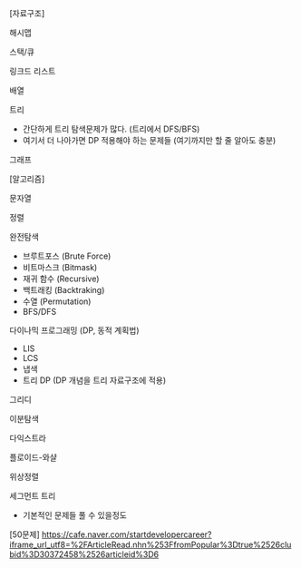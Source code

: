 [자료구조]

해시맵

스택/큐

링크드 리스트

배열

트리
- 간단하게 트리 탐색문제가 많다. (트리에서 DFS/BFS)
- 여기서 더 나아가면 DP 적용해야 하는 문제들 (여기까지만 할 줄 알아도 충분)

그래프


[알고리즘]

문자열

정렬

완전탐색
- 브루트포스 (Brute Force)
- 비트마스크 (Bitmask)
- 재귀 함수 (Recursive)
- 백트래킹 (Backtraking)
- 수열 (Permutation)
- BFS/DFS

다이나믹 프로그래밍 (DP, 동적 계획법)
- LIS
- LCS
- 냅색
- 트리 DP (DP 개념을 트리 자료구조에 적용)

그리디

이분탐색

다익스트라

플로이드-와샬

위상정렬

세그먼트 트리
- 기본적인 문제들 풀 수 있을정도

[50문제]
https://cafe.naver.com/startdevelopercareer?iframe_url_utf8=%2FArticleRead.nhn%253FfromPopular%3Dtrue%2526clubid%3D30372458%2526articleid%3D6
